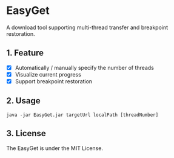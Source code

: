 # EasyGet

A download tool supporting multi-thread transfer and breakpoint restoration.

## 1. Feature

- [x] Automatically / manually specify the number of threads
- [x] Visualize current progress
- [x] Support breakpoint restoration
<!-- todo: - [ ] 支持 ipv6，当 ipv4 与 ipv6 并存时优先使用 ipv6 -->

## 2. Usage

```
java -jar EasyGet.jar targetUrl localPath [threadNumber]
```

## 3. License

The EasyGet is under the MIT License.